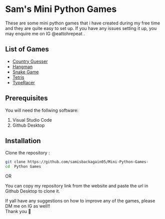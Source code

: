 
# Sam's Mini Python Games

These are some mini python games that i have created during my free time and they are quite easy to set up. If you have any issues setting it up, you may enquire me on IG @eattohrepeat .

## List of Games
- [Country Guesser](./Python%20Games/Country%20Guesser%20Game/README.md)
- [Hangman](./Python%20Games/Hangman/README.md)
- [Snake Game](./Python%20Games/Snake%20Game/README.md)
- [Tetris](./Python%20Games/Tetris/README.md)
- [TypeRacer](./Python%20Games/TypeRacer/README.md)

## Prerequisites
You will need the follwing software:
1. Visual Studio Code 
2. Github Desktop

## Installation
Clone the repository :

```bash
git clone https://github.com/samisbackagain05/Mini-Python-Games-
cd  Python Games
```

OR 

You can copy my repository link from the website and paste the url in Github Desktop to clone it.


If yall have any suggestions on how to improve any of the games, please DM me on IG as well!! <br>
Thank you 🫶